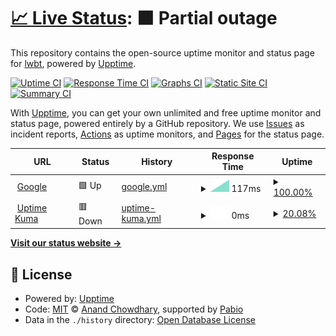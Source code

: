 # [📈 Live Status](https://lwbt.github.io/uptime): <!--live status--> **🟧 Partial outage**

This repository contains the open-source uptime monitor and status page for [lwbt](https://lwbt.github.io/uptime), powered by [Upptime](https://github.com/upptime/upptime).

[![Uptime CI](https://github.com/lwbt/uptime/workflows/Uptime%20CI/badge.svg)](https://github.com/lwbt/uptime/actions?query=workflow%3A%22Uptime+CI%22)
[![Response Time CI](https://github.com/lwbt/uptime/workflows/Response%20Time%20CI/badge.svg)](https://github.com/lwbt/uptime/actions?query=workflow%3A%22Response+Time+CI%22)
[![Graphs CI](https://github.com/lwbt/uptime/workflows/Graphs%20CI/badge.svg)](https://github.com/lwbt/uptime/actions?query=workflow%3A%22Graphs+CI%22)
[![Static Site CI](https://github.com/lwbt/uptime/workflows/Static%20Site%20CI/badge.svg)](https://github.com/lwbt/uptime/actions?query=workflow%3A%22Static+Site+CI%22)
[![Summary CI](https://github.com/lwbt/uptime/workflows/Summary%20CI/badge.svg)](https://github.com/lwbt/uptime/actions?query=workflow%3A%22Summary+CI%22)

With [Upptime](https://upptime.js.org), you can get your own unlimited and free uptime monitor and status page, powered entirely by a GitHub repository. We use [Issues](https://github.com/lwbt/uptime/issues) as incident reports, [Actions](https://github.com/lwbt/uptime/actions) as uptime monitors, and [Pages](https://lwbt.github.io/uptime) for the status page.

<!--start: status pages-->
<!-- This summary is generated by Upptime (https://github.com/upptime/upptime) -->
<!-- Do not edit this manually, your changes will be overwritten -->
<!-- prettier-ignore -->
| URL | Status | History | Response Time | Uptime |
| --- | ------ | ------- | ------------- | ------ |
| <img alt="" src="https://icons.duckduckgo.com/ip3/www.google.com.ico" height="13"> [Google](https://www.google.com) | 🟩 Up | [google.yml](https://github.com/lwbt/uptime/commits/HEAD/history/google.yml) | <details><summary><img alt="Response time graph" src="./graphs/google/response-time-week.png" height="20"> 117ms</summary><br><a href="https://lwbt.github.io/uptime/history/google"><img alt="Response time 117" src="https://img.shields.io/endpoint?url=https%3A%2F%2Fraw.githubusercontent.com%2Flwbt%2Fuptime%2FHEAD%2Fapi%2Fgoogle%2Fresponse-time.json"></a><br><a href="https://lwbt.github.io/uptime/history/google"><img alt="24-hour response time 117" src="https://img.shields.io/endpoint?url=https%3A%2F%2Fraw.githubusercontent.com%2Flwbt%2Fuptime%2FHEAD%2Fapi%2Fgoogle%2Fresponse-time-day.json"></a><br><a href="https://lwbt.github.io/uptime/history/google"><img alt="7-day response time 117" src="https://img.shields.io/endpoint?url=https%3A%2F%2Fraw.githubusercontent.com%2Flwbt%2Fuptime%2FHEAD%2Fapi%2Fgoogle%2Fresponse-time-week.json"></a><br><a href="https://lwbt.github.io/uptime/history/google"><img alt="30-day response time 117" src="https://img.shields.io/endpoint?url=https%3A%2F%2Fraw.githubusercontent.com%2Flwbt%2Fuptime%2FHEAD%2Fapi%2Fgoogle%2Fresponse-time-month.json"></a><br><a href="https://lwbt.github.io/uptime/history/google"><img alt="1-year response time 117" src="https://img.shields.io/endpoint?url=https%3A%2F%2Fraw.githubusercontent.com%2Flwbt%2Fuptime%2FHEAD%2Fapi%2Fgoogle%2Fresponse-time-year.json"></a></details> | <details><summary><a href="https://lwbt.github.io/uptime/history/google">100.00%</a></summary><a href="https://lwbt.github.io/uptime/history/google"><img alt="All-time uptime 100.00%" src="https://img.shields.io/endpoint?url=https%3A%2F%2Fraw.githubusercontent.com%2Flwbt%2Fuptime%2FHEAD%2Fapi%2Fgoogle%2Fuptime.json"></a><br><a href="https://lwbt.github.io/uptime/history/google"><img alt="24-hour uptime 100.00%" src="https://img.shields.io/endpoint?url=https%3A%2F%2Fraw.githubusercontent.com%2Flwbt%2Fuptime%2FHEAD%2Fapi%2Fgoogle%2Fuptime-day.json"></a><br><a href="https://lwbt.github.io/uptime/history/google"><img alt="7-day uptime 100.00%" src="https://img.shields.io/endpoint?url=https%3A%2F%2Fraw.githubusercontent.com%2Flwbt%2Fuptime%2FHEAD%2Fapi%2Fgoogle%2Fuptime-week.json"></a><br><a href="https://lwbt.github.io/uptime/history/google"><img alt="30-day uptime 100.00%" src="https://img.shields.io/endpoint?url=https%3A%2F%2Fraw.githubusercontent.com%2Flwbt%2Fuptime%2FHEAD%2Fapi%2Fgoogle%2Fuptime-month.json"></a><br><a href="https://lwbt.github.io/uptime/history/google"><img alt="1-year uptime 100.00%" src="https://img.shields.io/endpoint?url=https%3A%2F%2Fraw.githubusercontent.com%2Flwbt%2Fuptime%2FHEAD%2Fapi%2Fgoogle%2Fuptime-year.json"></a></details>
| <img alt="" src="https://icons.duckduckgo.com/ip3/uptime.astrapia-mermaid.ts.net.ico" height="13"> [Uptime Kuma](https://uptime.astrapia-mermaid.ts.net/) | 🟥 Down | [uptime-kuma.yml](https://github.com/lwbt/uptime/commits/HEAD/history/uptime-kuma.yml) | <details><summary><img alt="Response time graph" src="./graphs/uptime-kuma/response-time-week.png" height="20"> 0ms</summary><br><a href="https://lwbt.github.io/uptime/history/uptime-kuma"><img alt="Response time 0" src="https://img.shields.io/endpoint?url=https%3A%2F%2Fraw.githubusercontent.com%2Flwbt%2Fuptime%2FHEAD%2Fapi%2Fuptime-kuma%2Fresponse-time.json"></a><br><a href="https://lwbt.github.io/uptime/history/uptime-kuma"><img alt="24-hour response time 0" src="https://img.shields.io/endpoint?url=https%3A%2F%2Fraw.githubusercontent.com%2Flwbt%2Fuptime%2FHEAD%2Fapi%2Fuptime-kuma%2Fresponse-time-day.json"></a><br><a href="https://lwbt.github.io/uptime/history/uptime-kuma"><img alt="7-day response time 0" src="https://img.shields.io/endpoint?url=https%3A%2F%2Fraw.githubusercontent.com%2Flwbt%2Fuptime%2FHEAD%2Fapi%2Fuptime-kuma%2Fresponse-time-week.json"></a><br><a href="https://lwbt.github.io/uptime/history/uptime-kuma"><img alt="30-day response time 0" src="https://img.shields.io/endpoint?url=https%3A%2F%2Fraw.githubusercontent.com%2Flwbt%2Fuptime%2FHEAD%2Fapi%2Fuptime-kuma%2Fresponse-time-month.json"></a><br><a href="https://lwbt.github.io/uptime/history/uptime-kuma"><img alt="1-year response time 0" src="https://img.shields.io/endpoint?url=https%3A%2F%2Fraw.githubusercontent.com%2Flwbt%2Fuptime%2FHEAD%2Fapi%2Fuptime-kuma%2Fresponse-time-year.json"></a></details> | <details><summary><a href="https://lwbt.github.io/uptime/history/uptime-kuma">20.08%</a></summary><a href="https://lwbt.github.io/uptime/history/uptime-kuma"><img alt="All-time uptime 20.08%" src="https://img.shields.io/endpoint?url=https%3A%2F%2Fraw.githubusercontent.com%2Flwbt%2Fuptime%2FHEAD%2Fapi%2Fuptime-kuma%2Fuptime.json"></a><br><a href="https://lwbt.github.io/uptime/history/uptime-kuma"><img alt="24-hour uptime 20.08%" src="https://img.shields.io/endpoint?url=https%3A%2F%2Fraw.githubusercontent.com%2Flwbt%2Fuptime%2FHEAD%2Fapi%2Fuptime-kuma%2Fuptime-day.json"></a><br><a href="https://lwbt.github.io/uptime/history/uptime-kuma"><img alt="7-day uptime 20.08%" src="https://img.shields.io/endpoint?url=https%3A%2F%2Fraw.githubusercontent.com%2Flwbt%2Fuptime%2FHEAD%2Fapi%2Fuptime-kuma%2Fuptime-week.json"></a><br><a href="https://lwbt.github.io/uptime/history/uptime-kuma"><img alt="30-day uptime 20.08%" src="https://img.shields.io/endpoint?url=https%3A%2F%2Fraw.githubusercontent.com%2Flwbt%2Fuptime%2FHEAD%2Fapi%2Fuptime-kuma%2Fuptime-month.json"></a><br><a href="https://lwbt.github.io/uptime/history/uptime-kuma"><img alt="1-year uptime 20.08%" src="https://img.shields.io/endpoint?url=https%3A%2F%2Fraw.githubusercontent.com%2Flwbt%2Fuptime%2FHEAD%2Fapi%2Fuptime-kuma%2Fuptime-year.json"></a></details>

<!--end: status pages-->

[**Visit our status website →**](https://lwbt.github.io/uptime)

## 📄 License

- Powered by: [Upptime](https://github.com/upptime/upptime)
- Code: [MIT](./LICENSE) © [Anand Chowdhary](https://anandchowdhary.com), supported by [Pabio](https://pabio.com)
- Data in the `./history` directory: [Open Database License](https://opendatacommons.org/licenses/odbl/1-0/)
